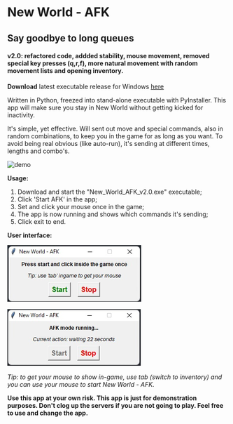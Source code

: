 # New World - AFK
## Say goodbye to long queues

#### v2.0: refactored code, addded stability, mouse movement, removed special key presses (q,r,f), more natural movement with random movement lists and opening inventory.

**Download** latest executable release for Windows [here](https://github.com/RodneyKoolman/NewWorld-AFK/archive/refs/tags/v2.0.zip)

Written in Python, freezed into stand-alone executable with PyInstaller.
This app will make sure you stay in New World without getting kicked for inactivity.

It's simple, yet effective. Will sent out move and special commands, also in random combinations, to keep you in the game for as long as you want.
To avoid being real obvious (like auto-run), it's sending at different times, lengths and combo's.

![demo](https://github.com/RodneyKoolman/NewWorld-AFK/blob/master/demo/demo3.gif)

**Usage:**
1. Download and start the "New_World_AFK_v2.0.exe" executable;
2. Click 'Start AFK' in the app;
3. Set and click your mouse once in the game;
4. The app is now running and shows which commands it's sending;
5. Click exit to end.

**User interface:**

![demo](https://github.com/RodneyKoolman/NewWorld-AFK/blob/master/demo/demo1.jpg)

![demo](https://github.com/RodneyKoolman/NewWorld-AFK/blob/master/demo/demo2.jpg)

*Tip: to get your mouse to show in-game, use tab (switch to inventory) and you can use your mouse to start New World - AFK.*

**Use this app at your own risk. This app is just for demonstration purposes.
Don't clog up the servers if you are not going to play. Feel free to use and change the app.**